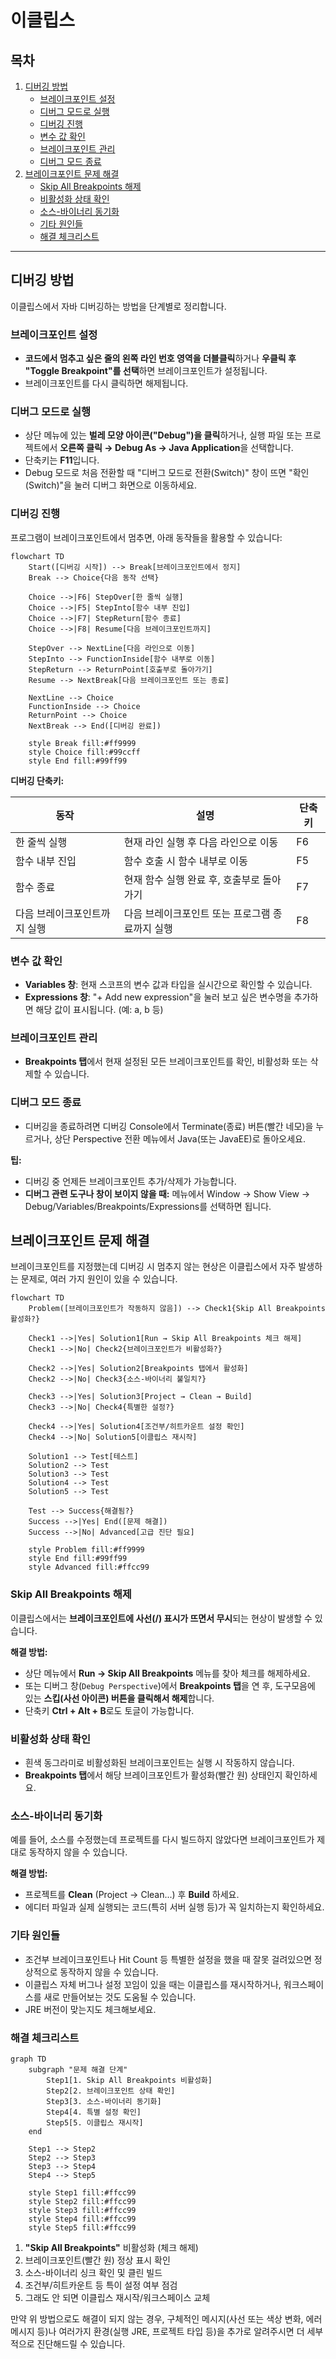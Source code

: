 # 이클립스

## 목차
1. [디버깅 방법](#디버깅-방법)
   - [브레이크포인트 설정](#브레이크포인트-설정)
   - [디버그 모드로 실행](#디버그-모드로-실행)
   - [디버깅 진행](#디버깅-진행)
   - [변수 값 확인](#변수-값-확인)
   - [브레이크포인트 관리](#브레이크포인트-관리)
   - [디버그 모드 종료](#디버그-모드-종료)
2. [브레이크포인트 문제 해결](#브레이크포인트-문제-해결)
   - [Skip All Breakpoints 해제](#skip-all-breakpoints-해제)
   - [비활성화 상태 확인](#비활성화-상태-확인)
   - [소스-바이너리 동기화](#소스-바이너리-동기화)
   - [기타 원인들](#기타-원인들)
   - [해결 체크리스트](#해결-체크리스트)

---

## 디버깅 방법

이클립스에서 자바 디버깅하는 방법을 단계별로 정리합니다.

### 브레이크포인트 설정
- **코드에서 멈추고 싶은 줄의 왼쪽 라인 번호 영역을 더블클릭**하거나 **우클릭 후 "Toggle Breakpoint"를 선택**하면 브레이크포인트가 설정됩니다.
- 브레이크포인트를 다시 클릭하면 해제됩니다.

### 디버그 모드로 실행
- 상단 메뉴에 있는 **벌레 모양 아이콘("Debug")을 클릭**하거나, 실행 파일 또는 프로젝트에서 **오른쪽 클릭 → Debug As → Java Application**을 선택합니다.
- 단축키는 **F11**입니다.
- Debug 모드로 처음 전환할 때 "디버그 모드로 전환(Switch)" 창이 뜨면 "확인(Switch)"을 눌러 디버그 화면으로 이동하세요.

### 디버깅 진행

프로그램이 브레이크포인트에서 멈추면, 아래 동작들을 활용할 수 있습니다:

```mermaid
flowchart TD
    Start([디버깅 시작]) --> Break[브레이크포인트에서 정지]
    Break --> Choice{다음 동작 선택}
    
    Choice -->|F6| StepOver[한 줄씩 실행]
    Choice -->|F5| StepInto[함수 내부 진입]
    Choice -->|F7| StepReturn[함수 종료]
    Choice -->|F8| Resume[다음 브레이크포인트까지]
    
    StepOver --> NextLine[다음 라인으로 이동]
    StepInto --> FunctionInside[함수 내부로 이동]
    StepReturn --> ReturnPoint[호출부로 돌아가기]
    Resume --> NextBreak[다음 브레이크포인트 또는 종료]
    
    NextLine --> Choice
    FunctionInside --> Choice
    ReturnPoint --> Choice
    NextBreak --> End([디버깅 완료])
    
    style Break fill:#ff9999
    style Choice fill:#99ccff
    style End fill:#99ff99
```

**디버깅 단축키:**

| 동작 | 설명 | 단축키 |
|------|------|--------|
| 한 줄씩 실행 | 현재 라인 실행 후 다음 라인으로 이동 | F6 |
| 함수 내부 진입 | 함수 호출 시 함수 내부로 이동 | F5 |
| 함수 종료 | 현재 함수 실행 완료 후, 호출부로 돌아가기 | F7 |
| 다음 브레이크포인트까지 실행 | 다음 브레이크포인트 또는 프로그램 종료까지 실행 | F8 |

### 변수 값 확인
- **Variables 창**: 현재 스코프의 변수 값과 타입을 실시간으로 확인할 수 있습니다.
- **Expressions 창**: "+ Add new expression"을 눌러 보고 싶은 변수명을 추가하면 해당 값이 표시됩니다. (예: a, b 등)

### 브레이크포인트 관리
- **Breakpoints 탭**에서 현재 설정된 모든 브레이크포인트를 확인, 비활성화 또는 삭제할 수 있습니다.

### 디버그 모드 종료
- 디버깅을 종료하려면 디버깅 Console에서 Terminate(종료) 버튼(빨간 네모)을 누르거나, 상단 Perspective 전환 메뉴에서 Java(또는 JavaEE)로 돌아오세요.

**팁:**
- 디버깅 중 언제든 브레이크포인트 추가/삭제가 가능합니다.
- **디버그 관련 도구나 창이 보이지 않을 때:** 메뉴에서 Window → Show View → Debug/Variables/Breakpoints/Expressions를 선택하면 됩니다.

## 브레이크포인트 문제 해결

브레이크포인트를 지정했는데 디버깅 시 멈추지 않는 현상은 이클립스에서 자주 발생하는 문제로, 여러 가지 원인이 있을 수 있습니다.

```mermaid
flowchart TD
    Problem([브레이크포인트가 작동하지 않음]) --> Check1{Skip All Breakpoints 활성화?}
    
    Check1 -->|Yes| Solution1[Run → Skip All Breakpoints 체크 해제]
    Check1 -->|No| Check2{브레이크포인트가 비활성화?}
    
    Check2 -->|Yes| Solution2[Breakpoints 탭에서 활성화]
    Check2 -->|No| Check3{소스-바이너리 불일치?}
    
    Check3 -->|Yes| Solution3[Project → Clean → Build]
    Check3 -->|No| Check4{특별한 설정?}
    
    Check4 -->|Yes| Solution4[조건부/히트카운트 설정 확인]
    Check4 -->|No| Solution5[이클립스 재시작]
    
    Solution1 --> Test[테스트]
    Solution2 --> Test
    Solution3 --> Test
    Solution4 --> Test
    Solution5 --> Test
    
    Test --> Success{해결됨?}
    Success -->|Yes| End([문제 해결])
    Success -->|No| Advanced[고급 진단 필요]
    
    style Problem fill:#ff9999
    style End fill:#99ff99
    style Advanced fill:#ffcc99
```

### Skip All Breakpoints 해제

이클립스에서는 **브레이크포인트에 사선(/) 표시가 뜨면서 무시**되는 현상이 발생할 수 있습니다.

**해결 방법:**
- 상단 메뉴에서 **Run → Skip All Breakpoints** 메뉴를 찾아 체크를 해제하세요.
- 또는 디버그 창(`Debug Perspective`)에서 **Breakpoints 탭**을 연 후, 도구모음에 있는 **스킵(사선 아이콘) 버튼을 클릭해서 해제**합니다.
- 단축키 **Ctrl + Alt + B**로도 토글이 가능합니다.

### 비활성화 상태 확인

- 흰색 동그라미로 비활성화된 브레이크포인트는 실행 시 작동하지 않습니다.
- **Breakpoints 탭**에서 해당 브레이크포인트가 활성화(빨간 원) 상태인지 확인하세요.

### 소스-바이너리 동기화

예를 들어, 소스를 수정했는데 프로젝트를 다시 빌드하지 않았다면 브레이크포인트가 제대로 동작하지 않을 수 있습니다.

**해결 방법:**
- 프로젝트를 **Clean** (Project → Clean...) 후 **Build** 하세요.
- 에디터 파일과 실제 실행되는 코드(특히 서버 실행 등)가 꼭 일치하는지 확인하세요.

### 기타 원인들

- 조건부 브레이크포인트나 Hit Count 등 특별한 설정을 했을 때 잘못 걸려있으면 정상적으로 동작하지 않을 수 있습니다.
- 이클립스 자체 버그나 설정 꼬임이 있을 때는 이클립스를 재시작하거나, 워크스페이스를 새로 만들어보는 것도 도움될 수 있습니다.
- JRE 버전이 맞는지도 체크해보세요.

### 해결 체크리스트

```mermaid
graph TD
    subgraph "문제 해결 단계"
        Step1[1. Skip All Breakpoints 비활성화]
        Step2[2. 브레이크포인트 상태 확인]
        Step3[3. 소스-바이너리 동기화]
        Step4[4. 특별 설정 확인]
        Step5[5. 이클립스 재시작]
    end
    
    Step1 --> Step2
    Step2 --> Step3
    Step3 --> Step4
    Step4 --> Step5
    
    style Step1 fill:#ffcc99
    style Step2 fill:#ffcc99
    style Step3 fill:#ffcc99
    style Step4 fill:#ffcc99
    style Step5 fill:#ffcc99
```

1. **"Skip All Breakpoints"** 비활성화 (체크 해제)
2. 브레이크포인트(빨간 원) 정상 표시 확인
3. 소스-바이너리 싱크 확인 및 클린 빌드
4. 조건부/히트카운트 등 특이 설정 여부 점검
5. 그래도 안 되면 이클립스 재시작/워크스페이스 교체

만약 위 방법으로도 해결이 되지 않는 경우, 구체적인 메시지(사선 또는 색상 변화, 에러 메시지 등)나 여러가지 환경(실행 JRE, 프로젝트 타입 등)을 추가로 알려주시면 더 세부적으로 진단해드릴 수 있습니다.